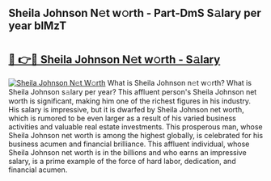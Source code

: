 ## Sheila Johnson N𝚎t w𝚘rth - Part-DmS S𝚊lary per year blMzT

# <h2><a href="http://gc1qcd9.nevu.top/?p=Sheila+Johnson">🔗 👉🔴 Sheila Johnson N𝚎t w𝚘rth - S𝚊lary</a></h2>

[![Sheila Johnson N𝚎t W𝚘rth](https://i.imgur.com/Oavwk0R.jpeg)](http://gc1qcd9.nevu.top/?p=Sheila+Johnson)
What is Sheila Johnson n𝚎t w𝚘rth? What is Sheila Johnson s𝚊lary per year?
This affluent person's Sheila Johnson net worth is significant, making him one of the richest figures in his industry. His salary is impressive, but it is dwarfed by Sheila Johnson net worth, which is rumored to be even larger as a result of his varied business activities and valuable real estate investments. This prosperous man, whose Sheila Johnson net worth is among the highest globally, is celebrated for his business acumen and financial brilliance. This affluent individual, whose Sheila Johnson net worth is in the billions and who earns an impressive salary, is a prime example of the force of hard labor, dedication, and financial acumen.
